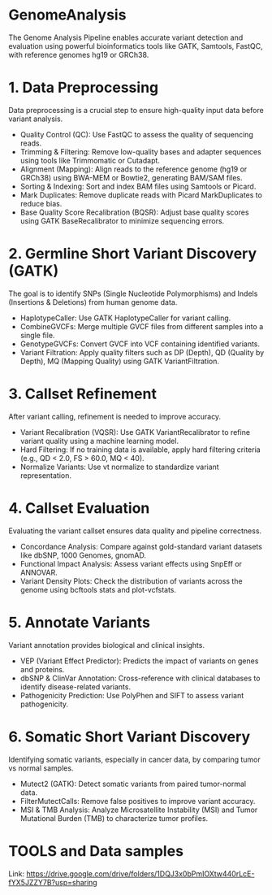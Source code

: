 # GenomeAnalysis
The Genome Analysis Pipeline enables accurate variant detection and evaluation using powerful bioinformatics tools like GATK, Samtools, FastQC, with reference genomes hg19 or GRCh38.
# 1. Data Preprocessing
Data preprocessing is a crucial step to ensure high-quality input data before variant analysis.

- Quality Control (QC): Use FastQC to assess the quality of sequencing reads.
- Trimming & Filtering: Remove low-quality bases and adapter sequences using tools like Trimmomatic or Cutadapt.
- Alignment (Mapping): Align reads to the reference genome (hg19 or GRCh38) using BWA-MEM or Bowtie2, generating BAM/SAM files.
- Sorting & Indexing: Sort and index BAM files using Samtools or Picard.
- Mark Duplicates: Remove duplicate reads with Picard MarkDuplicates to reduce bias.
- Base Quality Score Recalibration (BQSR): Adjust base quality scores using GATK BaseRecalibrator to minimize sequencing errors.
# 2. Germline Short Variant Discovery (GATK)
The goal is to identify SNPs (Single Nucleotide Polymorphisms) and Indels (Insertions & Deletions) from human genome data.

- HaplotypeCaller: Use GATK HaplotypeCaller for variant calling.
- CombineGVCFs: Merge multiple GVCF files from different samples into a single file.
- GenotypeGVCFs: Convert GVCF into VCF containing identified variants.
- Variant Filtration: Apply quality filters such as DP (Depth), QD (Quality by Depth), MQ (Mapping Quality) using GATK VariantFiltration.
# 3. Callset Refinement
After variant calling, refinement is needed to improve accuracy.

- Variant Recalibration (VQSR): Use GATK VariantRecalibrator to refine variant quality using a machine learning model.
- Hard Filtering: If no training data is available, apply hard filtering criteria (e.g., QD < 2.0, FS > 60.0, MQ < 40).
- Normalize Variants: Use vt normalize to standardize variant representation.
# 4. Callset Evaluation
Evaluating the variant callset ensures data quality and pipeline correctness.

- Concordance Analysis: Compare against gold-standard variant datasets like dbSNP, 1000 Genomes, gnomAD.
- Functional Impact Analysis: Assess variant effects using SnpEff or ANNOVAR.
- Variant Density Plots: Check the distribution of variants across the genome using bcftools stats and plot-vcfstats.
# 5. Annotate Variants
Variant annotation provides biological and clinical insights.

- VEP (Variant Effect Predictor): Predicts the impact of variants on genes and proteins.
- dbSNP & ClinVar Annotation: Cross-reference with clinical databases to identify disease-related variants.
- Pathogenicity Prediction: Use PolyPhen and SIFT to assess variant pathogenicity.
# 6. Somatic Short Variant Discovery
Identifying somatic variants, especially in cancer data, by comparing tumor vs normal samples.

- Mutect2 (GATK): Detect somatic variants from paired tumor-normal data.
- FilterMutectCalls: Remove false positives to improve variant accuracy.
- MSI & TMB Analysis: Analyze Microsatellite Instability (MSI) and Tumor Mutational Burden (TMB) to characterize tumor profiles.
# TOOLS and Data samples
Link: https://drive.google.com/drive/folders/1DQJ3x0bPmIOXtw440rLcE-fYX5JZZY7B?usp=sharing

